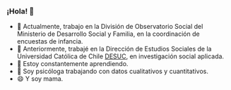 ### ¡Hola! 👋

- 🔭 Actualmente, trabajo en la División de Observatorio Social del Ministerio de Desarrollo Social y Familia, en la coordinación de encuestas de infancia.
- 🔭 Anteriormente, trabajé en la Dirección de Estudios Sociales de la Universidad Católica de Chile [DESUC](http://sociologia.uc.cl/desuc/quienes-somos-desuc/), en investigación social aplicada.
- 🌱 Estoy constantemente aprendiendo.
- 👯 Soy psicóloga trabajando con datos cualitativos y cuantitativos. 
- 😄 Y soy mama.
<!--
**vicky-rojas/vicky-rojas** is a ✨ _special_ ✨ repository because its `README.md` (this file) appears on your GitHub profile.
-->
